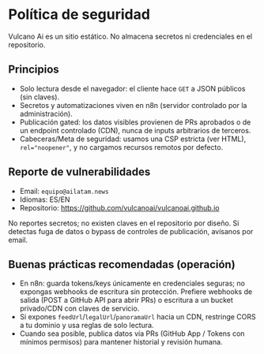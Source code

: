 # Política de seguridad

Vulcano Ai es un sitio estático. No almacena secretos ni credenciales en el repositorio.

## Principios

- Solo lectura desde el navegador: el cliente hace `GET` a JSON públicos (sin claves).
- Secretos y automatizaciones viven en n8n (servidor controlado por la administración).
- Publicación gated: los datos visibles provienen de PRs aprobados o de un endpoint controlado (CDN), nunca de inputs arbitrarios de terceros.
- Cabeceras/Meta de seguridad: usamos una CSP estricta (ver HTML), `rel="noopener"`, y no cargamos recursos remotos por defecto.

## Reporte de vulnerabilidades

- Email: `equipo@ailatam.news`
- Idiomas: ES/EN
- Repositorio: https://github.com/vulcanoai/vulcanoai.github.io

No reportes secretos; no existen claves en el repositorio por diseño. Si detectas fuga de datos o bypass de controles de publicación, avísanos por email.

## Buenas prácticas recomendadas (operación)

- En n8n: guarda tokens/keys únicamente en credenciales seguras; no expongas webhooks de escritura sin protección. Prefiere webhooks de salida (POST a GitHub API para abrir PRs) o escritura a un bucket privado/CDN con claves de servicio.
- Si expones `feedUrl`/`legalUrl`/`panoramaUrl` hacia un CDN, restringe CORS a tu dominio y usa reglas de solo lectura.
- Cuando sea posible, publica datos vía PRs (GitHub App / Tokens con mínimos permisos) para mantener historial y revisión humana.
